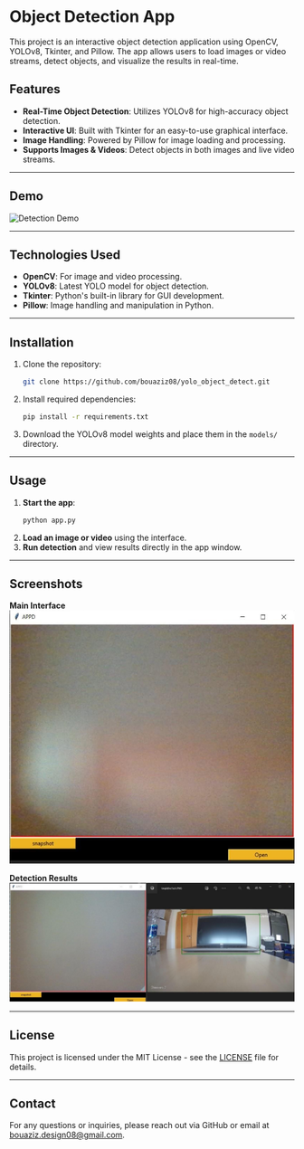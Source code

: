 # **Object Detection App**  

This project is an interactive object detection application using OpenCV, YOLOv8, Tkinter, and Pillow. The app allows users to load images or video streams, detect objects, and visualize the results in real-time.

## **Features**
- **Real-Time Object Detection**: Utilizes YOLOv8 for high-accuracy object detection.
- **Interactive UI**: Built with Tkinter for an easy-to-use graphical interface.
- **Image Handling**: Powered by Pillow for image loading and processing.
- **Supports Images & Videos**: Detect objects in both images and live video streams.

---

## **Demo**
![Detection Demo](./assets/detection-demo.gif)

---

## **Technologies Used**
- **OpenCV**: For image and video processing.
- **YOLOv8**: Latest YOLO model for object detection.
- **Tkinter**: Python's built-in library for GUI development.
- **Pillow**: Image handling and manipulation in Python.

---

## **Installation**

1. Clone the repository:
    ```bash
    git clone https://github.com/bouaziz08/yolo_object_detect.git
    ```
2. Install required dependencies:
    ```bash
    pip install -r requirements.txt
    ```
3. Download the YOLOv8 model weights and place them in the `models/` directory.

---

## **Usage**

1. **Start the app**:
    ```bash
    python app.py
    ```
2. **Load an image or video** using the interface.
3. **Run detection** and view results directly in the app window.

---

## **Screenshots**

**Main Interface**  
![Main Interface](./assets/interface.png)

**Detection Results**  
![Detection Results](./assets/detection-results.png)

---


## **License**
This project is licensed under the MIT License - see the [LICENSE](./LICENSE) file for details.

---

## **Contact**

For any questions or inquiries, please reach out via GitHub or email at [bouaziz.design08@gmail.com](mailto:your.email@example.com).
